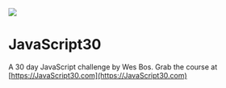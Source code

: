 ![](https://javascript30.com/images/JS3-social-share.png)

# JavaScript30

A 30 day JavaScript challenge by Wes Bos. Grab the course at [https://JavaScript30.com](https://JavaScript30.com)
